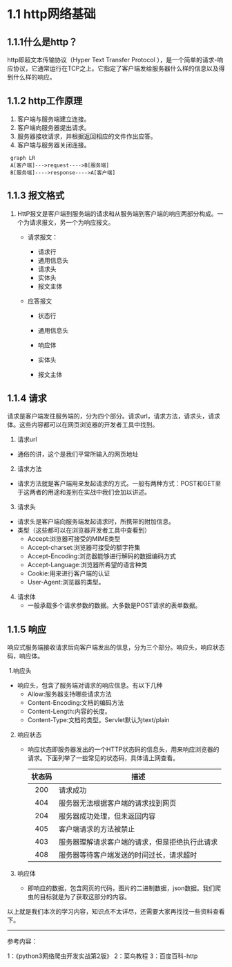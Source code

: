 # 1.1 http网络基础

## 1.1.1什么是http？

http即超文本传输协议（Hyper Text Transfer Protocol ），是一个简单的请求-响应协议，它通常运行在TCP之上。它指定了客户端发给服务器什么样的信息以及得到什么样的响应。

## 1.1.2 http工作原理

1. 客户端与服务端建立连接。
2. 客户端向服务器提出请求。
3. 服务器接收请求，并根据返回相应的文件作出应答。
4. 客户端与服务器关闭连接。

```mermaid
 graph LR
 A[客户端]--->request---->B[服务端]
 B[服务端]---->response---->A[客户端]
```

##  1.1.3 报文格式

1. HttP报文是客户端到服务端的请求和从服务端到客户端的响应两部分构成。一个为请求报文，另一个为响应报文。
   - 请求报文：
     - 请求行
     - 通用信息头
     - 请求头
     - 实体头
     - 报文主体
     
   - 应答报文
     - 状态行
     
     - 通用信息头
     
     - 响应体
     
     - 实体头
     
     - 报文主体
## 1.1.4 请求

请求是客户端发往服务端的，分为四个部分。请求url，请求方法，请求头，请求体。这些内容都可以在网页浏览器的开发者工具中找到。

1. 请求url
 - 通俗的讲，这个是我们平常所输入的网页地址
2. 请求方法
 - 请求方法就是客户端用来发起请求的方式。一般有两种方式：POST和GET至于这两者的用途和差别在实战中我们会加以讲述。
3. 请求头
 - 请求头是客户端向服务端发起请求时，所携带的附加信息。
 - 类型（这些都可以在浏览器开发者工具中查看到）
   - Accept:浏览器可接受的MIME类型
   - Accept-charset:浏览器可接受的额字符集
   - Accept-Encoding:浏览器能够进行解码的数据编码方式
   - Accept-Language:浏览器所希望的语言种类
   - Cookie:用来进行客户端的认证
   - User-Agent:浏览器的类型。
4. 请求体
   - 一般承载多个请求参数的数据。大多数是POST请求的表单数据。
## 1.1.5 响应

响应式服务端接收请求后向客户端发出的信息，分为三个部分。响应头，响应状态码，响应体。

​	1.响应头

- 响应头，包含了服务端对请求的响应信息。有以下几种
  - Allow:服务器支持哪些请求方法
  - Content-Encoding:文档的编码方法
  - Content-Length:内容的长度。
  - Content-Type:文档的类型。Servlet默认为text/plain
2. 响应状态

   * 响应状态即服务器发出的一个HTTP状态码的信息头，用来响应浏览器的请求。下面列举了一些常见的状态码，具体请上网查看。

     | 状态码 | 描述                                           |
     | :----: | ---------------------------------------------- |
     |  200   | 请求成功                                       |
     |  404   | 服务器无法根据客户端的请求找到网页             |
     |  204   | 服务器成功处理，但未返回内容                   |
     |  405   | 客户端请求的方法被禁止                         |
     |  403   | 服务器理解请求客户端的请求，但是拒绝执行此请求 |
     |  408   | 服务器等待客户端发送的时间过长，请求超时       |

3. 响应体

   * 即响应的数据，包含网页的代码，图片的二进制数据，json数据。我们爬虫的目标就是为了获取这部分的内容。

以上就是我们本次的学习内容，知识点不太详尽，还需要大家再找找一些资料查看下。

--------------------------------------------------------------------------------------

参考内容：

1：《python3网络爬虫开发实战第2版》
2：菜鸟教程
3：百度百科-http



